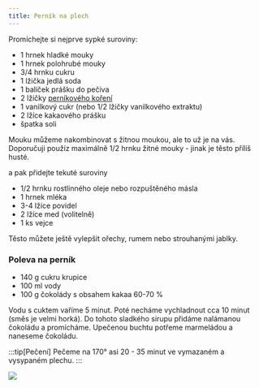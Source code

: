 ```yaml
---
title: Perník na plech
---
```


Promíchejte si nejprve sypké suroviny:

- 1 hrnek hladké mouky
- 1 hrnek polohrubé mouky
- 3/4 hrnku cukru
- 1 lžička jedlá soda
- 1 balíček prášku do pečiva
- 2 lžičky [perníkového koření](https://www.sonnentor.com/cs-cz/eshop/koreni/korenici-smesi/pernikove-koreni-mlete-bio-krabicka-100-g.html)
- 1 vanilkový cukr (nebo 1/2 lžičky vanilkového extraktu)
- 2 lžíce kakaového prášku
- špatka soli

Mouku můžeme nakombinovat s žitnou moukou, ale to už je na vás.
Doporučuji použíz maximálně 1/2 hrnku žitné mouky - jinak je těsto příliš husté.

a pak přidejte tekuté suroviny

- 1/2 hrnku rostlinného oleje nebo rozpuštěného másla
- 1 hrnek mléka
- 3-4 lžíce povidel
- 2 lžíce med (volitelně)
- 1 ks vejce

Těsto můžete ještě vylepšit ořechy, rumem nebo strouhanými jablky.

### Poleva na perník

- 140 g cukru krupice
- 100 ml vody
- 100 g čokolády s obsahem kakaa 60-70 %

Vodu s cuktem vaříme 5 minut. Poté necháme vychladnout cca 10 minut (směs je velmi horká).
Do tohoto sladkého sirupu přidáme nalámanou čokoládu a promícháme.
Upečenou buchtu potřeme marmeládou a naneseme čokoládu.

:::tip[Pečení]
Pečeme na 170° asi 20 - 35 minut ve vymazaném a vysypaném plechu.
:::

![](./pernik-na-plech.jpg)
